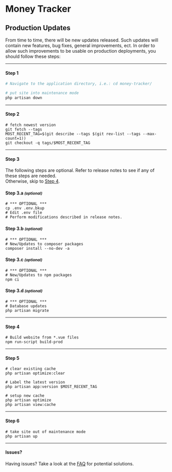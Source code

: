 # Money Tracker
## Production Updates

From time to time, there will be new updates released. Such updates will contain new features, bug fixes, general improvements, ect. In order to allow such improvements to be usable on production deployments, you should follow these steps:

---

#### Step 1
```bash
# Navigate to the application directory, i.e.: cd money-tracker/

# put site into maintenance mode
php artisan down
```

---

#### Step 2
```
# fetch newest version
git fetch --tags
MOST_RECENT_TAG=$(git describe --tags $(git rev-list --tags --max-count=1))
git checkout -q tags/$MOST_RECENT_TAG
```

---

#### Step 3
The following steps are optional. Refer to release notes to see if any of these steps are needed.  
Otherwise, skip to [Step 4](#step-4).

#### Step 3.a <small>_(optional)_</small>
```
# *** OPTIONAL ***
cp .env .env.bkup
# Edit .env file
# Perform modifications described in release notes.
```

#### Step 3.b <small>_(optional)_</small>
```
# *** OPTIONAL ***
# New/Updates to composer packages
composer install --no-dev -a
```

#### Step 3.c <small>_(optional)_</small>
```
# *** OPTIONAL ***
# New/Updates to npm packages
npm ci
```

#### Step 3.d <small>_(optional)_</small>
```
# *** OPTIONAL ***
# Database updates
php artisan migrate
```

---

#### Step 4
```
# Build website from *.vue files
npm run-script build-prod
```

---

#### Step 5
```
# clear existing cache
php artisan optimize:clear

# Label the latest version
php artisan app:version $MOST_RECENT_TAG

# setup new cache
php artisan optimize
php artisan view:cache
```

---

#### Step 6
```
# take site out of maintenance mode
php artisan up
```

---

#### Issues?
Having issues? Take a look at the [FAQ](FAQ.md#production-updates) for potential solutions.